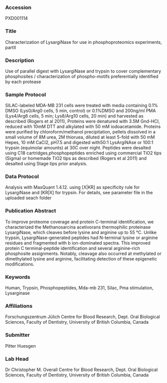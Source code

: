 ### Accession
PXD001114

### Title
Characterization of LysargiNase for use in phosphoproteomics experiments, partII

### Description
Use of parallel digest with LysargiNase and trypsin to cover complementary phosphosites / characterization of phospho-motifs preferentially identified by each protease

### Sample Protocol
SILAC-labeled MDA-MB 231 cells were treated with media containing 0.1% DMSO (Lys0/Arg0 cells, 5 min, control) or 0.1%DMSO and 200ng/ml PMA (Lys4/Arg6 cells, 5 min; Lys8/Arg10 cells, 20 min) and harvested as described (Rogers et al 2011),  Proteins were denatured with 3.5M Gnd-HCl, reduced with 10mM DTT and alkylated with 50 mM iodoacetamide. Proteins were purified by chloroform/methanol precipitation, pellets dissolved in a small volume of 8M urea, 2M thioruea, diluted at least 5-fold with 50 mM Hepes, 10 mM CaCl2, pH7.5 and digested with50:1 LysArgiNAse or 100:1 trypsin (equimolar amounts) at 30C over night. Peptides were desalted using C18 cartridges,phosphopeptides enriched using commercial TiO2 tips (Sigma) or homemade TiO2 tips as described (Rogers et al 2011) and desalted using Stage tips prior analysis.

### Data Protocol
Analysis with MaxQuant 1.4.12. using [X|KR] as specificity rule for LysargiNase and [KR|X] for trypsin. For details, see parameter file in the uploaded seach folder

### Publication Abstract
To improve proteome coverage and protein C-terminal identification, we characterized the Methanosarcina acetivorans thermophilic proteinase LysargiNase, which cleaves before lysine and arginine up to 55 &#xb0;C. Unlike trypsin, LysargiNase-generated peptides had N-terminal lysine or arginine residues and fragmented with b ion-dominated spectra. This improved protein C terminal-peptide identification and several arginine-rich phosphosite assignments. Notably, cleavage also occurred at methylated or dimethylated lysine and arginine, facilitating detection of these epigenetic modifications.

### Keywords
Human, Trypsin, Phosphopeptides, Mda-mb 231, Silac, Pma stimulation, Lysarginase

### Affiliations
Forschungszentrum Jülich
Centre for Blood Research, Dept. Oral Biological Sciences, Faculty of Dentistry, University of British Columbia, Canada

### Submitter
Pitter Huesgen

### Lab Head
Dr Christopher M. Overall
Centre for Blood Research, Dept. Oral Biological Sciences, Faculty of Dentistry, University of British Columbia, Canada


